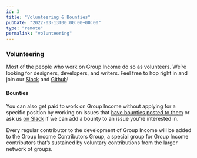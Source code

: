 ```yaml
---
id: 3
title: "Volunteering & Bounties"
pubDate: "2022-03-13T00:00:00+00:00"
type: "remote"
permalink: "volunteering"
---
```


### Volunteering

Most of the people who work on Group Income do so as volunteers. We’re looking for designers, developers, and writers. Feel free to hop right in and join our [Slack](https://join.slack.com/t/okturtles/shared_invite/zt-10jmpfgxj-tXQ1MKW7t8qqdyY6fB7uyQ) and [Github](https://github.com/okTurtles/group-income)!

#### Bounties

You can also get paid to work on Group Income without applying for a specific position by working on issues that [have bounties posted to them](https://github.com/okTurtles/group-income/issues?q=is%3Aissue+is%3Aopen+label%3ANote%3ABounty) or ask us [on Slack](https://join.slack.com/t/okturtles/shared_invite/zt-10jmpfgxj-tXQ1MKW7t8qqdyY6fB7uyQ) if we can add a bounty to an issue you're interested in.

Every regular contributor to the development of Group Income will be added to the Group Income Contributors Group, a special group for Group Income contributors that’s sustained by voluntary contributions from the larger network of groups.
